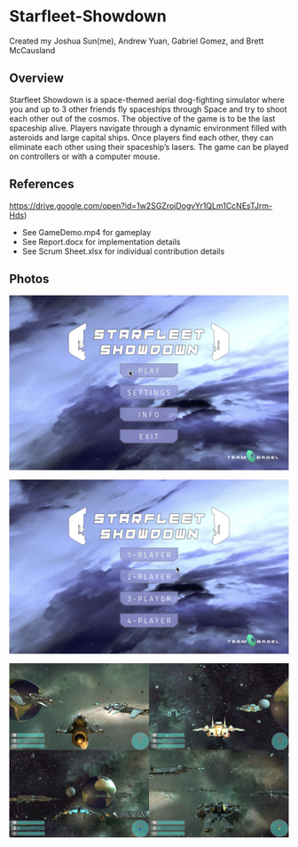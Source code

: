 # Starfleet-Showdown
Created my Joshua Sun(me), Andrew Yuan, Gabriel Gomez, and Brett McCausland


## Overview
Starfleet Showdown is a space-themed aerial dog-fighting simulator where you and up to 3 other friends fly spaceships through Space and try to shoot each other out of the cosmos. The objective of the game is to be the last spaceship alive. Players navigate through a dynamic environment filled with asteroids and large capital ships. Once players find each other, they can eliminate each other using their spaceship’s lasers. The game can be played on controllers or with a computer mouse.


## References
https://drive.google.com/open?id=1w2SGZrojDogvYr1QLm1CcNEsTJrm-Hds)
* See GameDemo.mp4 for gameplay
* See Report.docx for implementation details
* See Scrum Sheet.xlsx for individual contribution details

## Photos
<p align="center"><img src="photos/menu.png" /></p>
<p align="center"><img src="photos/playerMenu.png" /></p>
<p align="center"><img src="photos/4-player.png" /></p>
